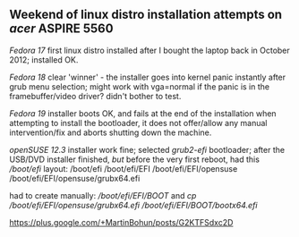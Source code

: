 ## Weekend of linux distro installation attempts on _acer_ ASPIRE 5560

*Fedora 17* first linux distro installed after I bought the laptop back in October 2012; installed OK.

*Fedora 18* clear 'winner' - the installer goes into kernel panic instantly after grub menu selection; might work with vga=normal if the panic is in the framebuffer/video driver? didn't bother to test.  

*Fedora 19* installer boots OK, and fails at the end of the installation when attempting to install the bootloader, it does not offer/allow any manual intervention/fix and aborts shutting down the machine.

*openSUSE 12.3*  installer work fine; selected *grub2-efi* bootloader; after the USB/DVD installer finished, *but* before the very first reboot, had this _/boot/efi_ layout:
/boot/efi
/boot/efi/EFI
/boot/efi/EFI/opensuse
/boot/efi/EFI/opensuse/grubx64.efi

had to create manually: _/boot/efi/EFI/BOOT_ and _cp /boot/efi/EFI/opensuse/grubx64.efi /boot/efi/EFI/BOOT/bootx64.efi_

https://plus.google.com/+MartinBohun/posts/G2KTFSdxc2D
